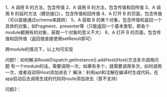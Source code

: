 1、A 调用 B 的方法，包含传值
2、A 调用 B 的方法，包含传值和回传值
3、A 调用 B 的延时方法（模仿接口），包含传值和回传值
4、A 打开 B 的页面，包含传值（可以直接通过scheme来跳转）
5、A 获取 B 的某个对象，包含传值和返回一个具体的对象，如Fragment、presenter等（只能返回一个基本类型，即各个module都拥有的对象，获取一个对象的意义不大）
6、A 打开 B 的页面，包含传值和回传值（返回值直接使用setResult即可）

跨module的情况下，以上均可实现

问题1：如何解决RouteDispatch.getInstance().addHost(Host)方法多次调用问题
有一个module的话，需要调用一次，如果有多个，就需要调用多次，如何调用一次，或者自动将Host添加进去？
解决：利用apt和注解在编译时生成代码，在app启动后去调用生成的代码将route添加进去（暂不支持）

问题2：